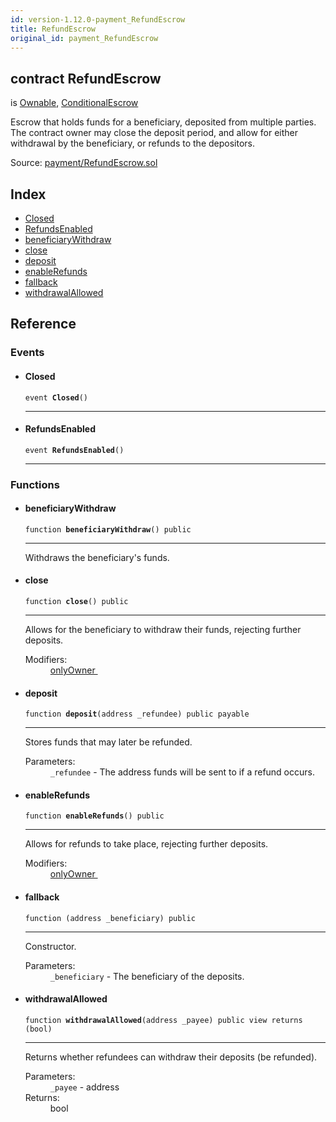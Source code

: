 ```yaml
---
id: version-1.12.0-payment_RefundEscrow
title: RefundEscrow
original_id: payment_RefundEscrow
---
```


<div class="contract-doc"><div class="contract"><h2 class="contract-header"><span class="contract-kind">contract</span> RefundEscrow</h2><p class="base-contracts"><span>is</span> <a href="ownership_Ownable.html">Ownable</a><span>, </span><a href="payment_ConditionalEscrow.html">ConditionalEscrow</a></p><p class="description">Escrow that holds funds for a beneficiary, deposited from multiple parties. The contract owner may close the deposit period, and allow for either withdrawal by the beneficiary, or refunds to the depositors.</p><div class="source">Source: <a href="https://github.com/OpenZeppelin/zeppelin-solidity/blob/v1.12.0/contracts/payment/RefundEscrow.sol" target="_blank">payment/RefundEscrow.sol</a></div></div><div class="index"><h2>Index</h2><ul><li><a href="payment_RefundEscrow.html#Closed">Closed</a></li><li><a href="payment_RefundEscrow.html#RefundsEnabled">RefundsEnabled</a></li><li><a href="payment_RefundEscrow.html#beneficiaryWithdraw">beneficiaryWithdraw</a></li><li><a href="payment_RefundEscrow.html#close">close</a></li><li><a href="payment_RefundEscrow.html#deposit">deposit</a></li><li><a href="payment_RefundEscrow.html#enableRefunds">enableRefunds</a></li><li><a href="payment_RefundEscrow.html#">fallback</a></li><li><a href="payment_RefundEscrow.html#withdrawalAllowed">withdrawalAllowed</a></li></ul></div><div class="reference"><h2>Reference</h2><div class="events"><h3>Events</h3><ul><li><div class="item event"><span id="Closed" class="anchor-marker"></span><h4 class="name">Closed</h4><div class="body"><code class="signature">event <strong>Closed</strong><span>() </span></code><hr/></div></div></li><li><div class="item event"><span id="RefundsEnabled" class="anchor-marker"></span><h4 class="name">RefundsEnabled</h4><div class="body"><code class="signature">event <strong>RefundsEnabled</strong><span>() </span></code><hr/></div></div></li></ul></div><div class="functions"><h3>Functions</h3><ul><li><div class="item function"><span id="beneficiaryWithdraw" class="anchor-marker"></span><h4 class="name">beneficiaryWithdraw</h4><div class="body"><code class="signature">function <strong>beneficiaryWithdraw</strong><span>() </span><span>public </span></code><hr/><div class="description"><p>Withdraws the beneficiary&#x27;s funds.</p></div></div></div></li><li><div class="item function"><span id="close" class="anchor-marker"></span><h4 class="name">close</h4><div class="body"><code class="signature">function <strong>close</strong><span>() </span><span>public </span></code><hr/><div class="description"><p>Allows for the beneficiary to withdraw their funds, rejecting further deposits.</p></div><dl><dt><span class="label-modifiers">Modifiers:</span></dt><dd><a href="ownership_Ownable.html#onlyOwner">onlyOwner </a></dd></dl></div></div></li><li><div class="item function"><span id="deposit" class="anchor-marker"></span><h4 class="name">deposit</h4><div class="body"><code class="signature">function <strong>deposit</strong><span>(address _refundee) </span><span>public </span><span>payable </span></code><hr/><div class="description"><p>Stores funds that may later be refunded.</p></div><dl><dt><span class="label-parameters">Parameters:</span></dt><dd><div><code>_refundee</code> - The address funds will be sent to if a refund occurs.</div></dd></dl></div></div></li><li><div class="item function"><span id="enableRefunds" class="anchor-marker"></span><h4 class="name">enableRefunds</h4><div class="body"><code class="signature">function <strong>enableRefunds</strong><span>() </span><span>public </span></code><hr/><div class="description"><p>Allows for refunds to take place, rejecting further deposits.</p></div><dl><dt><span class="label-modifiers">Modifiers:</span></dt><dd><a href="ownership_Ownable.html#onlyOwner">onlyOwner </a></dd></dl></div></div></li><li><div class="item function"><span id="fallback" class="anchor-marker"></span><h4 class="name">fallback</h4><div class="body"><code class="signature">function <strong></strong><span>(address _beneficiary) </span><span>public </span></code><hr/><div class="description"><p>Constructor.</p></div><dl><dt><span class="label-parameters">Parameters:</span></dt><dd><div><code>_beneficiary</code> - The beneficiary of the deposits.</div></dd></dl></div></div></li><li><div class="item function"><span id="withdrawalAllowed" class="anchor-marker"></span><h4 class="name">withdrawalAllowed</h4><div class="body"><code class="signature">function <strong>withdrawalAllowed</strong><span>(address _payee) </span><span>public </span><span>view </span><span>returns  (bool) </span></code><hr/><div class="description"><p>Returns whether refundees can withdraw their deposits (be refunded).</p></div><dl><dt><span class="label-parameters">Parameters:</span></dt><dd><div><code>_payee</code> - address</div></dd><dt><span class="label-return">Returns:</span></dt><dd>bool</dd></dl></div></div></li></ul></div></div></div>
